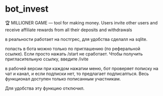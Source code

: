 # bot_invest
🏆 MILLIONER GAME — tool for making money. Users invite other users and receive affiliate rewards from all their deposits and withdrawals



в реальности работает на постгрес, для удобства сделалл на sqlite. 


попасть в бота можно только по приглашению (по реферальной ссылке). Если просто нажать /start не сработает. Чтобы получить пригласительную ссылку, введите /ivite


в рабочей версии при каждом нажатии меню, бот проверяет пописку на чат и канал, и если подписки нет, то предлагает подписапться. Весь функционал доступен только пописанным участникам. 

Для удобства эту функцию отключил. 


